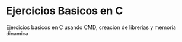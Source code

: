 # Ejercicios Basicos en C
 Ejercicios basicos en C usando CMD, creacion de librerias y memoria dinamica
